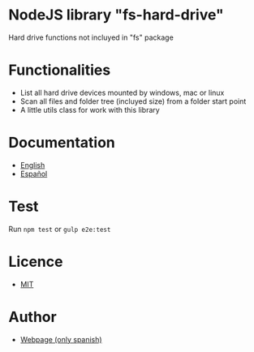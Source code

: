 # NodeJS library "fs-hard-drive"

Hard drive functions not incluyed in "fs" package

# Functionalities

* List all hard drive devices mounted by windows, mac or linux
* Scan all files and folder tree (incluyed size) from a folder start point
* A little utils class for work with this library

# Documentation

* [English](https://github.com/vzenix/fs-hard-drive/wiki)
* [Español](https://github.com/vzenix/fs-hard-drive/wiki/ES_Inicio)

# Test

Run `npm test` or `gulp e2e:test`

# Licence

* [MIT](https://github.com/vzenix/fs-hard-drive/blob/master/LICENSE)

# Author

* [Webpage (only spanish)](https://vzenix.es) 
